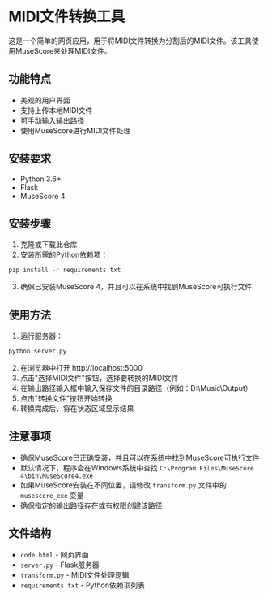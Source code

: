 # MIDI文件转换工具

这是一个简单的网页应用，用于将MIDI文件转换为分割后的MIDI文件。该工具使用MuseScore来处理MIDI文件。

## 功能特点

- 美观的用户界面
- 支持上传本地MIDI文件
- 可手动输入输出路径
- 使用MuseScore进行MIDI文件处理

## 安装要求

- Python 3.6+
- Flask
- MuseScore 4

## 安装步骤

1. 克隆或下载此仓库
2. 安装所需的Python依赖项：

```bash
pip install -r requirements.txt
```

3. 确保已安装MuseScore 4，并且可以在系统中找到MuseScore可执行文件

## 使用方法

1. 运行服务器：

```bash
python server.py
```

2. 在浏览器中打开 http://localhost:5000
3. 点击"选择MIDI文件"按钮，选择要转换的MIDI文件
4. 在输出路径输入框中输入保存文件的目录路径（例如：D:\Music\Output）
5. 点击"转换文件"按钮开始转换
6. 转换完成后，将在状态区域显示结果

## 注意事项

- 确保MuseScore已正确安装，并且可以在系统中找到MuseScore可执行文件
- 默认情况下，程序会在Windows系统中查找 `C:\Program Files\MuseScore 4\bin\MuseScore4.exe`
- 如果MuseScore安装在不同位置，请修改 `transform.py` 文件中的 `musescore_exe` 变量
- 确保指定的输出路径存在或有权限创建该路径

## 文件结构

- `code.html` - 网页界面
- `server.py` - Flask服务器
- `transform.py` - MIDI文件处理逻辑
- `requirements.txt` - Python依赖项列表 